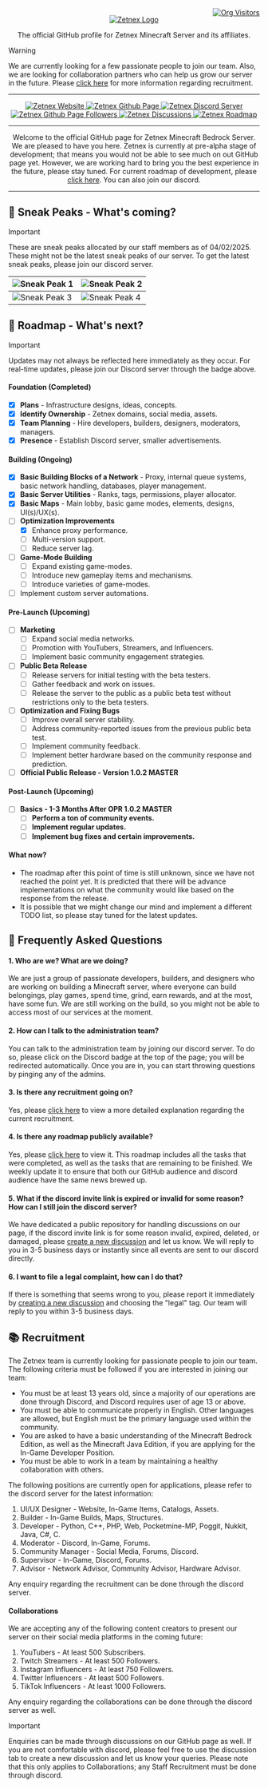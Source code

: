 <div style="position: relative; width: 100%;">
  <a href="https://github.com/zetnex" 
     style="position: absolute; top: 0; right: 0;">
    <img src="https://komarev.com/ghpvc/?username=zetnex&label=Visitors&color=0e75b6&style=flat&color=50c878" 
         alt="Org Visitors">
  </a>
</div>

<p align="center">
  <a href="https://github.com/zetnex">
    <img src="/static/logo.png" alt="Zetnex Logo" style="max-width:100%; height:auto;">
  </a>
</p>
<p align="center">
  The official GitHub profile for Zetnex Minecraft Server and its affiliates.
</p>

> [!WARNING]
> We are currently looking for a few passionate people to join our team.
> Also, we are looking for collaboration partners who can help us grow our server in the future.
> Please [click here](https://github.com/zetnex#-recruitment) for more information regarding recruitment.

----------------------

<p align="center">
  <a href="https://zetnex.net" target="_blank">
    <img src="https://img.shields.io/badge/Zetnex-Website-blue?style=flat&color=%23009B77&link=https%3A%2F%2Fzetnex.net" alt="Zetnex Website">
  </a>
  <a href="https://github.com/zetnex">
    <img src="https://img.shields.io/badge/Zetnex-GitHub-blue?style=flat&logo=github&logoColor=black&link=https%3A%2F%2Fgithub.com%2Fzetnex" alt="Zetnex Github Page">
  </a>
  <a href="https://discord.gg/WGvjS7TN7Y" target="_blank">
    <img src="https://img.shields.io/discord/1278271829311754250?style=flat&logo=discord&logoColor=5865f2&label=Discord&link=https%3A%2F%2Fdiscord.gg%2FWGvjS7TN7Y" alt="Zetnex Discord Server">
  </a>
  <a href="https://github.com/zetnex">
    <img src="https://img.shields.io/github/followers/zetnex?style=flat&logo=github&label=Followers&link=https%3A%2F%2Fgithub.com%2Fzetnex" alt="Zetnex Github Page Followers">
  </a>
  <a href="https://github.com/orgs/zetnex/discussions" target="_blank">
    <img src="https://img.shields.io/badge/Zetnex-Dicussions-white?style=flat&color=%23cb553f&logo=linuxcontainers&logoColor=green&link=https%3A%2F%2Fgithub.com%2Forgs%2Fzetnex%2Fdiscussions" alt="Zetnex Discussions">
  </a>  
  <a href="https://github.com/zetnex#-roadmap---whats-next" target="_blank">
    <img src="https://img.shields.io/badge/Zetnex-Roadmap-white?logo=roadmapdotsh&logoColor=orange&link=https%3A%2F%2Fgithub.com%2Fzetnex%23-roadmap---whats-next" alt="Zetnex Roadmap">
  </a>
</p>

----------------------

<p align="center">
Welcome to the official GitHub page for Zetnex Minecraft Bedrock Server. We are pleased to have you here.
Zetnex is currently at pre-alpha stage of development; that means you would not be able to see much on out GitHub 
page yet. However, we are working hard to bring you the best experience in the future, please stay tuned. For current roadmap of
development, please <a href="https://github.com/zetnex#-roadmap---whats-next">click here</a>. You can also join our discord.
</p>

----------------------

## 👀 Sneak Peaks - What's coming?

> [!IMPORTANT]
> These are sneak peaks allocated by our staff members as of 04/02/2025. These might not be the latest sneak peaks of our server.
> To get the latest sneak peaks, please join our discord server.

| ![Sneak Peak 1](/static/sneak_peak_car_map.png)   | ![Sneak Peak 2](/static/sneak_peak_classroom.png) |
|---------------------------------------------------|---------------------------------------------------|
| ![Sneak Peak 3](/static/sneak_peak_monument.png)  | ![Sneak Peak 4](/static/sneak_peak_snow.png)      |

## 📑 Roadmap - What's next?

> [!IMPORTANT]
> Updates may not always be reflected here immediately as they occur.
> For real-time updates, please join our Discord server through the badge above.

#### Foundation (Completed)

- [x] **Plans** - Infrastructure designs, ideas, concepts.
- [x] **Identify Ownership** - Zetnex domains, social media, assets.
- [x] **Team Planning** - Hire developers, builders, designers, moderators, managers.
- [x] **Presence** - Establish Discord server, smaller advertisements.

#### Building (Ongoing)

- [x] **Basic Building Blocks of a Network** - Proxy, internal queue systems, basic network handling, databases, player
  management.
- [x] **Basic Server Utilities** - Ranks, tags, permissions, player allocator.
- [x] **Basic Maps** - Main lobby, basic game modes, elements, designs, UI(s)/UX(s).
- [ ] **Optimization Improvements**
    - [x] Enhance proxy performance.
    - [ ] Multi-version support.
    - [ ] Reduce server lag.
- [ ] **Game-Mode Building**
    - [ ] Expand existing game-modes.
    - [ ] Introduce new gameplay items and mechanisms.
    - [ ] Introduce varieties of game-modes.
- [ ] Implement custom server automations.

#### Pre-Launch (Upcoming)

- [ ] **Marketing**
    - [ ] Expand social media networks.
    - [ ] Promotion with YouTubers, Streamers, and Influencers.
    - [ ] Implement basic community engagement strategies.
- [ ] **Public Beta Release**
    - [ ] Release servers for initial testing with the beta testers.
    - [ ] Gather feedback and work on issues.
    - [ ] Release the server to the public as a public beta test without restrictions only to the beta testers.
- [ ] **Optimization and Fixing Bugs**
    - [ ] Improve overall server stability.
    - [ ] Address community-reported issues from the previous public beta test.
    - [ ] Implement community feedback.
    - [ ] Implement better hardware based on the community response and prediction.
- [ ] **Official Public Release - Version 1.0.2 MASTER**

#### Post-Launch (Upcoming)

- [ ] **Basics - 1-3 Months After OPR 1.0.2 MASTER**
    - [ ] **Perform a ton of community events.**
    - [ ] **Implement regular updates.**
    - [ ] **Implement bug fixes and certain improvements.**

#### What now?

- The roadmap after this point of time is still unknown, since we have not reached the point yet. It is predicted that
  there will be advance implementations on what the community would like based on the response from the release.
- It is possible that we might change our mind and implement a different TODO list, so please stay tuned for the latest
  updates.

## 📙 Frequently Asked Questions

#### 1. Who are we? What are we doing?

We are just a group of passionate developers, builders, and designers who are working on building a Minecraft server,
where everyone can build belongings, play games, spend time, grind, earn rewards, and at the most, have some fun.
We are still working on the build, so you might not be able to access most of our services at the moment.

#### 2. How can I talk to the administration team?

You can talk to the administration team by joining our discord server. To do so, please click on the Discord badge at
the top
of the page; you will be redirected automatically. Once you are in, you can start throwing questions by pinging any of
the admins.

#### 3. Is there any recruitment going on?

Yes, please [click here](https://github.com/zetnex#-recruitment) to view a more detailed explanation regarding the
current recruitment.

#### 4. Is there any roadmap publicly available?

Yes, please [click here](https://github.com/zetnex#-roadmap---whats-next) to view it. This roadmap includes all the
tasks that were
completed, as well as the tasks that are remaining to be finished. We weekly update it to ensure that both our GitHub
audience and
discord audience have the same news brewed up.

#### 5. What if the discord invite link is expired or invalid for some reason? How can I still join the discord server?

We have dedicated a public repository for handling discussions on our page, if the discord invite link is for some
reason
invalid, expired, deleted, or damaged, please [create a new discussion](https://github.com/orgs/zetnex/discussions) and
let us know.
We will reply to you in 3-5 business days or instantly since all events are sent to our discord directly.

#### 6. I want to file a legal complaint, how can I do that?

If there is something that seems wrong to you, please report it immediately
by [creating a new discussion](https://github.com/orgs/zetnex/discussions) and choosing
the "legal" tag. Our team will reply to you within 3-5 business days.

## 📚 Recruitment

The Zetnex team is currently looking for passionate people to join our team. The following criteria must be followed if
you are interested in joining our team:

- You must be at least 13 years old, since a majority of our operations are done through Discord, and Discord requires
  user of age 13 or above.
- You must be able to communicate properly in English. Other languages are allowed, but English must be the primary
  language used within the community.
- You are asked to have a basic understanding of the Minecraft Bedrock Edition, as well as the Minecraft Java Edition,
  if you are applying for the In-Game Developer Position.
- You must be able to work in a team by maintaining a healthy collaboration with others.

The following positions are currently open for applications, please refer to the discord server for the latest
information:

1. UI/UX Designer - Website, In-Game Items, Catalogs, Assets.
2. Builder - In-Game Builds, Maps, Structures.
3. Developer - Python, C++, PHP, Web, Pocketmine-MP, Poggit, Nukkit, Java, C#, C.
4. Moderator - Discord, In-Game, Forums.
5. Community Manager - Social Media, Forums, Discord.
6. Supervisor - In-Game, Discord, Forums.
7. Advisor - Network Advisor, Community Advisor, Hardware Advisor.

Any enquiry regarding the recruitment can be done through the discord server.

#### Collaborations

We are accepting any of the following content creators to present our server
on their social media platforms in the coming future:

1. YouTubers - At least 500 Subscribers.
2. Twitch Streamers - At least 500 Followers.
3. Instagram Influencers - At least 750 Followers.
4. Twitter Influencers - At least 500 Followers.
5. TikTok Influencers - At least 1000 Followers.

Any enquiry regarding the collaborations can be done through the discord server as well.

> [!IMPORTANT]
> Enquiries can be made through discussions on our GitHub page as well. If you are not comfortable with discord, please
> feel free to use the discussion tab
> to create a new discussion and let us know your queries. Please note that this only applies to Collaborations; any
> Staff Recruitment must be done through discord.